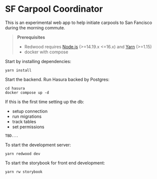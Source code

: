 # SF Carpool Coordinator

This is an experimental web app to help initiate carpools to San Fancisco during the morning commute.

> **Prerequisites**
>
> - Redwood requires [Node.js](https://nodejs.org/en/) (>=14.19.x <=16.x) and [Yarn](https://yarnpkg.com/) (>=1.15)
> - docker with compose

Start by installing dependencies:

```
yarn install
```

Start the backend. Run Hasura backed by Postgres:
```
cd hasura
docker compose up -d
```

If this is the first time setting up the db:
* setup connection
* run migrations
* track tables
* set permissions
```
TBD...
```

To start the development server:

```
yarn redwood dev
```

To start the storybook for front end development:

```
yarn rw storybook
```
